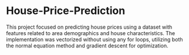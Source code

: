 # House-Price-Prediction
This project focused on predicting house prices using a dataset with features related to area demographics and house characteristics. The implementation was vectorized without using any for loops, utilizing both the normal equation method and gradient descent for optimization.
